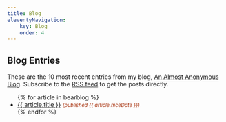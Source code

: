 ```yaml
---
title: Blog
eleventyNavigation: 
    key: Blog
    order: 4
---
```

## Blog Entries
These are the 10 most recent entries from my blog, [An Almost Anonymous Blog](https://lwgrs.bearblog.dev). Subscribe to the [RSS feed](https://lwgrs.bearblog.dev/feed/) to get the posts directly.

<ul>
{% for article in bearblog %}
<li><a href="{{ article.link }}">{{ article.title }}</a> <i style="font-size:smaller; color:#A42A04;">(published {{ article.niceDate }})</i></li>
{% endfor %}
</ul>
